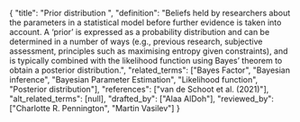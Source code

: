 {
    "title": "Prior distribution ",
    "definition": "Beliefs held by researchers about the parameters in a statistical model before further evidence is taken into account. A ‘prior’ is expressed as a probability distribution and can be determined in a number of ways (e.g., previous research, subjective assessment, principles such as maximising entropy given constraints), and is typically combined with the likelihood function using Bayes’ theorem to obtain a posterior distribution.",
    "related_terms": ["Bayes Factor", "Bayesian inference", "Bayesian Parameter Estimation", "Likelihood function", "Posterior distribution"],
    "references": ["van de Schoot et al. (2021)"],
    "alt_related_terms": [null],
    "drafted_by": ["Alaa AlDoh"],
    "reviewed_by": ["Charlotte R. Pennington", "Martin Vasilev"]
  }
